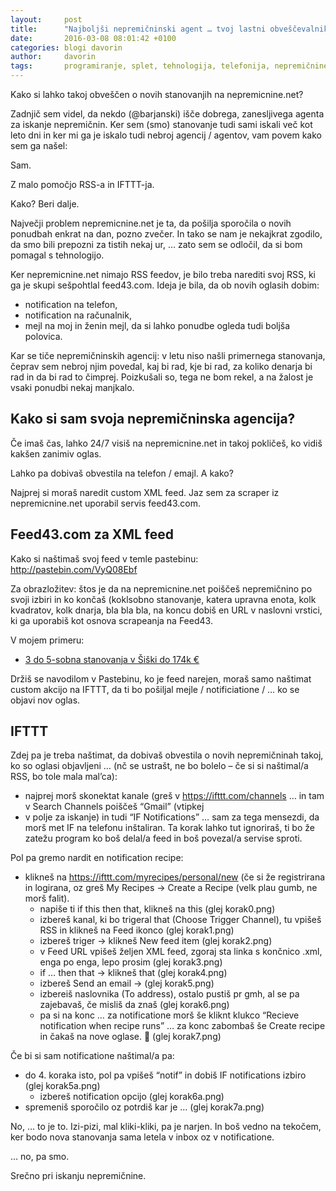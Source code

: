 ```yaml
---
layout: 	post
title:  	"Najboljši nepremičninski agent … tvoj lastni obveščevalnik o novih oglasih na nepremicnine.net"
date:   	2016-03-08 08:01:42 +0100
categories:	blogi davorin
author:		davorin
tags:		programiranje, splet, tehnologija, telefonija, nepremičnine, nepremicnine.net
---
```


Kako si lahko takoj obveščen o novih stanovanjih na nepremicnine.net?

Zadnjič sem videl, da nekdo (@barjanski) išče dobrega, zanesljivega agenta za iskanje nepremičnin. Ker sem (smo) stanovanje tudi sami iskali več kot leto dni in ker mi ga je iskalo tudi nebroj agencij / agentov, vam povem kako sem ga našel:

Sam.

Z malo pomočjo RSS-a in IFTTT-ja.

Kako? Beri dalje.

Največji problem nepremicnine.net je ta, da pošilja sporočila o novih ponudbah enkrat na dan, pozno zvečer. In tako se nam je nekajkrat zgodilo, da smo bili prepozni za tistih nekaj ur, … zato sem se odločil, da si bom pomagal s tehnologijo.

Ker nepremicnine.net nimajo RSS feedov, je bilo treba narediti svoj RSS, ki ga je skupi sešpohtlal feed43.com. Ideja je bila, da ob novih oglasih dobim:

* notification na telefon,
* notification na računalnik,
* mejl na moj in ženin mejl, da si lahko ponudbe ogleda tudi boljša polovica.

Kar se tiče nepremičninskih agencij: v letu niso našli primernega stanovanja, čeprav sem nebroj njim povedal, kaj bi rad, kje bi rad, za koliko denarja bi rad in da bi rad to čimprej. Poizkušali so, tega ne bom rekel, a na žalost je vsaki ponudbi nekaj manjkalo.

## Kako si sam svoja nepremičninska agencija?

Če imaš čas, lahko 24/7 visiš na nepremicnine.net in takoj pokličeš, ko vidiš kakšen zanimiv oglas.

Lahko pa dobivaš obvestila na telefon / emajl. A kako?

Najprej si moraš naredit custom XML feed. Jaz sem za scraper iz nepremicnine.net uporabil servis feed43.com.

## Feed43.com za XML feed

Kako si naštimaš svoj feed v temle pastebinu: http://pastebin.com/VyQ08Ebf

Za obrazložitev: štos je da na nepremicnine.net poiščeš nepremičnino po svoji izbiri in ko končaš (koklsobno stanovanje, katera upravna enota, kolk kvadratov, kolk dnarja, bla bla bla, na koncu dobiš en URL v naslovni vrstici, ki ga uporabiš kot osnova scrapeanja na Feed43.

V mojem primeru:

* [3 do 5-sobna stanovanja v Šiški do 174k €](https://www.nepremicnine.net/oglasi-prodaja/ljubljana-mesto/ljubljana-siska/stanovanje/3-sobno,3.5-sobno,4-sobno,4.5-sobno,5-in-vecsobno,apartma,drugo-36/cena-do-174000-eur,velikost-od-68-m2,letnik-od-68/?s=16)

Držiš se navodilom v  Pastebinu, ko je feed narejen, moraš samo naštimat custom akcijo na IFTTT, da ti bo pošiljal mejle / notificiatione / … ko se objavi nov oglas.

## IFTTT

Zdej pa je treba naštimat, da dobivaš obvestila o novih nepremičninah takoj, ko so oglasi objavljeni … (nč se ustrašt, ne bo bolelo – če si si naštimal/a RSS, bo tole mala mal’ca):

* najprej morš skonektat kanale (greš v https://ifttt.com/channels … in tam v Search Channels poiščeš “Gmail” (vtipkej 
* v polje za iskanje) in tudi “IF Notifications” … sam za tega mensezdi, da morš met IF na telefonu inštaliran. Ta korak lahko tut ignoriraš, ti bo že zatežu program ko boš delal/a feed in boš povezal/a servise sproti.

Pol pa gremo nardit en notification recipe:

* klikneš na https://ifttt.com/myrecipes/personal/new (če si že registrirana in logirana, oz greš My Recipes -> Create a Recipe (velk plau gumb, ne morš falit).
	* napiše ti if this then that, klikneš na this (glej korak0.png)
	* izbereš kanal, ki bo trigeral that (Choose Trigger Channel), tu vpišeš RSS in klikneš na Feed ikonco (glej korak1.png)
	* izbereš triger -> klikneš New feed item (glej korak2.png)
	* v Feed URL vpišeš željen XML feed, zgoraj sta linka s končnico .xml, enga po enga, lepo prosim (glej korak3.png)
	* if … then that -> klikneš that (glej korak4.png)
	* izbereš Send an email -> (glej korak5.png)
	* izbereiš naslovnika (To address), ostalo pustiš pr gmh, al se pa zajebavaš, če misliš da znaš (glej korak6.png)
	* pa si na konc … za notificatione morš še kliknt klukco “Recieve notification when recipe runs” … za konc zabombaš še Create recipe in čakaš na nove oglase. 🙂 (glej korak7.png)

Če bi si sam notificatione naštimal/a pa:

* do 4. koraka isto, pol pa vpišeš “notif” in dobiš IF notifications izbiro (glej korak5a.png)
	* izbereš notification opcijo (glej korak6a.png)
* spremeniš sporočilo oz potrdiš kar je … (glej korak7a.png)

No, … to je to. Izi-pizi, mal kliki-kliki, pa je narjen. In boš vedno na tekočem, ker bodo nova stanovanja sama letela v inbox oz v notificatione.

… no, pa smo.

Srečno pri iskanju nepremičnine.